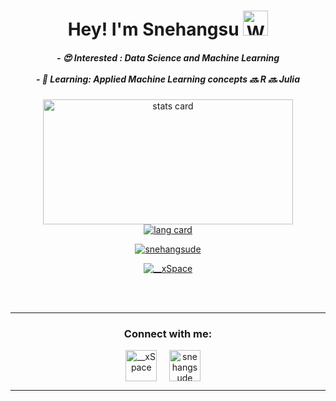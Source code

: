 
<!---
snehangsude/snehangsude is a ✨ special ✨ repository because its `README.md` (this file) appears on your GitHub profile.
You can click the Preview link to take a look at your changes.
--->
<h1 align="center">Hey! I'm Snehangsu <img src="https://raw.githubusercontent.com/nixin72/nixin72/master/wave.gif" 
         alt="Waving hand animated gif"
         height="40"
         width="40"/></h1>


<div align='center'>
<h5>
  - 😍 Interested : Data Science and Machine Learning<br><br>
  - 🌱 Learning: Applied Machine Learning concepts 🔜 R 🔜 Julia
</h5>
</div>

<p>
  <a align= "center" href="https://github.com/snehangsude">
<div align='center'>
    <img alt= "stats card" height="200px" width="400" src="https://github-readme-stats.vercel.app/api?username=snehangsude&theme=gruvbox&show_icons=true&count_private=true" />
</div>
<div align='center'>
    <img alt="lang card" src="https://github-readme-stats.vercel.app/api/top-langs/?username=snehangsude&theme=gruvbox">  
</div>
</p>
<p align="center"> <img src="https://komarev.com/ghpvc/?username=snehangsude&label=Views 👀&color=003638&style=flat" alt="snehangsude" /> </p>
<p align="center"> <a href="https://twitter.com/_Perceptron_" target="blank"><img src="https://img.shields.io/twitter/follow/__xSpace?logo=twitter&style=for-the-badge" alt="__xSpace" /></a>
</p>


<br><br>
<hr>
<h3 align="center">Connect with me:</h3>
<div align="center">
<a href="https://twitter.com/_Perceptron_" target="blank"><img align="center" src="https://image.flaticon.com/icons/png/512/1384/1384065.png" alt="__xSpace" height="50" width="50" /></a> &nbsp;&nbsp;&nbsp;
<a href="https://www.linkedin.com/in/snehangsu-de-2a6a8852" target="blank"><img align="center" src="https://image.flaticon.com/icons/png/512/174/174857.png" alt="snehangsude" height="50" width="50" /></a>&nbsp;&nbsp;&nbsp;&nbsp;
</div>
<hr>

